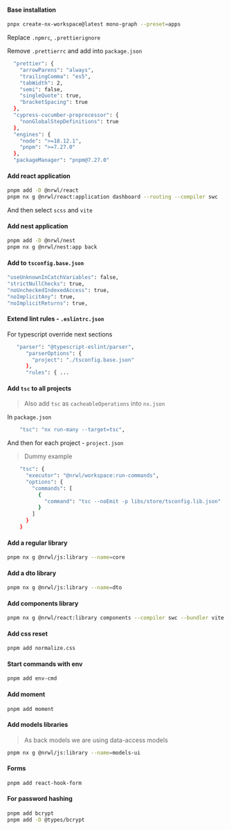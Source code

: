 #### Base installation

```bash
pnpx create-nx-workspace@latest mono-graph --preset=apps
```

Replace `.npmrc`, `.prettierignore`

Remove `.prettierrc` and add into `package.json`

```bash
  "prettier": {
    "arrowParens": "always",
    "trailingComma": "es5",
    "tabWidth": 2,
    "semi": false,
    "singleQuote": true,
    "bracketSpacing": true
  },
  "cypress-cucumber-preprocessor": {
    "nonGlobalStepDefinitions": true
  },
  "engines": {
    "node": ">=18.12.1",
    "pnpm": ">=7.27.0"
  },
  "packageManager": "pnpm@7.27.0"
```

#### Add react application

```bash
pnpm add -D @nrwl/react
pnpm nx g @nrwl/react:application dashboard --routing --compiler swc
```

And then select `scss` and `vite`

#### Add nest application

```bash
pnpm add -D @nrwl/nest
pnpm nx g @nrwl/nest:app back
```

#### Add to `tsconfig.base.json`

```bash
"useUnknownInCatchVariables": false,
"strictNullChecks": true,
"noUncheckedIndexedAccess": true,
"noImplicitAny": true,
"noImplicitReturns": true,
```

#### Extend lint rules - `.eslintrc.json`

For typescript override next sections

```bash
   "parser": "@typescript-eslint/parser",
      "parserOptions": {
        "project": "./tsconfig.base.json"
      },
      "rules": { ...
```

#### Add `tsc` to all projects

> Also add `tsc` as `cacheableOperations` into `nx.json`

In `package.json`

```bash
    "tsc": "nx run-many --target=tsc",
```

And then for each project - `project.json`

> Dummy example

```bash
    "tsc": {
      "executor": "@nrwl/workspace:run-commands",
      "options": {
        "commands": [
          {
            "command": "tsc --noEmit -p libs/store/tsconfig.lib.json"
          }
        ]
      }
    }
```

#### Add a regular library

```bash
pnpm nx g @nrwl/js:library --name=core
```

#### Add a dto library

```bash
pnpm nx g @nrwl/js:library --name=dto
```

#### Add components library

```bash
pnpm nx g @nrwl/react:library components --compiler swc --bundler vite --unitTestRunner jest --buildable
```

#### Add css reset

```bash
pnpm add normalize.css
```

#### Start commands with env

```bash
pnpm add env-cmd
```

#### Add moment

```bash
pnpm add moment
```

#### Add models libraries

> As back models we are using data-access models

```bash
pnpm nx g @nrwl/js:library --name=models-ui
```

#### Forms

```bash
pnpm add react-hook-form
```

#### For password hashing

```bash
pnpm add bcrypt
pnpm add -D @types/bcrypt
```

